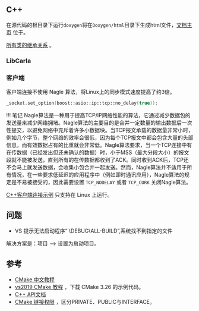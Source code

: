 ## C++

在源代码的根目录下运行`doxygen`将在`Doxygen/html`目录下生成html文件，[文档主页](https://openhutb.github.io/carla_cpp/) 位于。

[所有类的继承关系](https://openhutb.github.io/carla_cpp/inherits.html) 。


### LibCarla

### 客户端

客户端连接不使用 Nagle 算法，将Linux上的同步模式速度提高了约3倍。
```cpp
_socket.set_option(boost::asio::ip::tcp::no_delay(true));
```

!!! 笔记
    Nagle算法是一种用于提高TCP/IP网络性能的算法，它通过减少数据包的发送量来减少网络拥堵。Nagle算法的主要目的是合并一定数量的输出数据后一次性提交，以避免网络中充斥着许多小数据块。当TCP报文承载的数据量非常小时，例如几个字节，整个网络的效率会很低，因为每个TCP报文中都会包含大量的头部信息，而有效数据占有的比重就会非常低。Nagle算法要求，当一个TCP连接中有在传数据（已经发出但还未确认的数据）时，小于MSS（最大分段大小）的报文段就不能被发送，直到所有的在传数据都收到了ACK。同时收到ACK后，TCP还不会马上就发送数据，会收集小包合并一起发送。然而，Nagle算法并不适用于所有情况，在一些要求低延迟的应用程序中（例如即时通讯应用），Nagle算法的规定是不易被接受的，因此需要设置 `TCP_NODELAY` 或者 `TCP_CORK` 关闭Nagle算法。

[C++客户端连接示例](cpp_client.md) 只支持在 Linux 上运行。


## 问题
* VS 提示无法启动程序“ \DEBUG\ALL-BUILD”,系统找不到指定的文件

解决方案是：项目 —> 设置为启动项目。

## 参考
* [CMake 中文教程](https://cmake-doc.readthedocs.io/zh-cn/latest/guide/tutorial/index.html) 
* [vs2019 CMake 教程](https://learn.microsoft.com/zh-cn/cpp/build/cmake-projects-in-visual-studio?view=msvc-160) ，下载 CMake 3.26 的示例代码。
* [C++ API文档](https://cplusplus.com/reference/string/stod/) 
* [CMake 链接权限](https://zhuanlan.zhihu.com/p/663367171) ，区分PRIVATE、PUBLIC与INTERFACE。